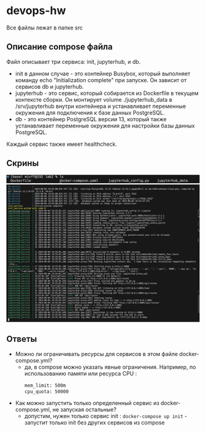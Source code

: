 # devops-hw
Все файлы лежат в папке src

## Описание compose файла 
Файл описывает три сервиса: init, jupyterhub, и db. 
- init в данном случае - это контейнер Busybox, который выполняет команду echo "Initialization complete" при запуске. Он зависит от сервисов db и jupyterhub.
- jupyterhub - это сервис, который собирается из Dockerfile в текущем контексте сборки. Он монтирует volume ./jupyterhub_data в /srv/jupyterhub внутри контейнера и устанавливает переменные окружения для подключения к базе данных PostgreSQL.
- db - это контейнер PostgreSQL версии 13, который также устанавливает переменные окружения для настройки базы данных PostgreSQL.

Каждый сервис также имеет healthcheck.


## Скрины 
![folder](./src/fldr.png)
![run](./src/run.png)
## Ответы
- Можно ли ограничивать ресурсы для сервисов в этом файле docker-compose.yml?
  - да, в compose можно указать явные ограничения. Например, по использованию памяти или ресурса CPU :
     ```
    mem_limit: 500m 
    cpu_quota: 50000
     ```
- Как можно запустить только определенный сервис из docker-compose.yml, не запуская остальные?
  - допустим, нужен только сервис init : ``` docker-compose up init ``` - запустит только init без других сервисов из compose
